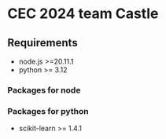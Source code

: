 # CEC 2024 team Castle

## Requirements
- node.js >=20.11.1
- python >= 3.12

### Packages for node

### Packages for python 
- scikit-learn >= 1.4.1

